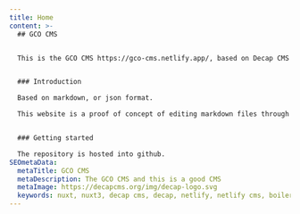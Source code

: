 ```yaml
---
title: Home
content: >-
  ## GCO CMS


  This is the GCO CMS https://gco-cms.netlify.app/, based on Decap CMS https://decapcms.org/, and Open source content management for Git workflow. 


  ### Introduction

  Based on markdown, or json format. 

  This website is a proof of concept of editing markdown files through an interface.  


  ### Getting started

  The repository is hosted into github.
SEOmetaData:
  metaTitle: GCO CMS
  metaDescription: The GCO CMS and this is a good CMS
  metaImage: https://decapcms.org/img/decap-logo.svg
  keywords: nuxt, nuxt3, decap cms, decap, netlify, netlify cms, boilerplate
---
```

